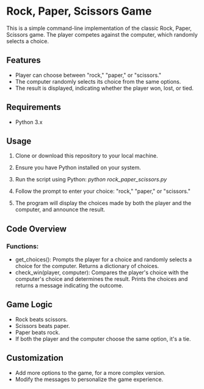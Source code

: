 # Rock, Paper, Scissors Game
This is a simple command-line implementation of the classic Rock, Paper, Scissors game. The player competes against the computer, which randomly selects a choice.

## Features
* Player can choose between "rock," "paper," or "scissors."
* The computer randomly selects its choice from the same options.
* The result is displayed, indicating whether the player won, lost, or tied.

## Requirements
* Python 3.x

## Usage
1. Clone or download this repository to your local machine.

2. Ensure you have Python installed on your system.

3. Run the script using Python:
  *python rock_paper_scissors.py*
4. Follow the prompt to enter your choice: "rock," "paper," or "scissors."

5. The program will display the choices made by both the player and the computer, and announce the result.

## Code Overview
### Functions:
* get_choices(): Prompts the player for a choice and randomly selects a choice for the computer. Returns a dictionary of choices.
* check_win(player, computer): Compares the player's choice with the computer's choice and determines the result. Prints the choices and returns a message indicating the outcome.

## Game Logic
* Rock beats scissors.
* Scissors beats paper.
* Paper beats rock.
* If both the player and the computer choose the same option, it's a tie.

## Customization
* Add more options to the game, for a more complex version.
* Modify the messages to personalize the game experience.
